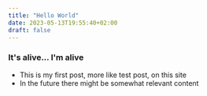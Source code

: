 ```yaml
---
title: "Hello World"
date: 2023-05-13T19:55:40+02:00
draft: false
---
```


### It's alive... I'm alive
  
  - This is my first post, more like test post, on this site
  - In the future there might be somewhat relevant content
